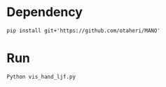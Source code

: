 # Dependency
```pip install git+'https://github.com/otaheri/MANO'```

# Run
```Python vis_hand_ljf.py```

